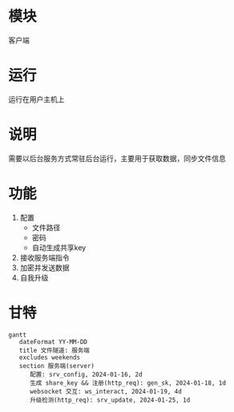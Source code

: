 # 模块
客户端

# 运行
运行在用户主机上

# 说明
需要以后台服务方式常驻后台运行，主要用于获取数据，同步文件信息

# 功能
1. 配置
   - 文件路径
   - 密码
   - 自动生成共享key
2. 接收服务端指令
3. 加密并发送数据
4. 自我升级

# 甘特
```mermaid
gantt
   dateFormat YY-MM-DD
   title 文件隧道: 服务端
   excludes weekends
   section 服务端(server)
      配置: srv_config, 2024-01-16, 2d
      生成 share_key && 注册(http_req): gen_sk, 2024-01-18, 1d
      websocket 交互: ws_interact, 2024-01-19, 4d
      升级检测(http_req): srv_update, 2024-01-25, 1d
```